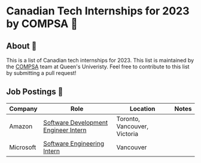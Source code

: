 # Canadian Tech Internships for 2023 by COMPSA 👑

## About 🧠

This is a list of Canadian tech internships for 2023. This list is maintained by the [COMPSA](https://compsa.ca) team at Queen's Univeristy. Feel free to contribute to this list by submitting a pull request!

## Job Postings 💼

| Company | Role                                                                                                                             | Location                     | Notes                       |
| ------- | -------------------------------------------------------------------------------------------------------------------------------- | ---------------------------- | --------------------------- |
| Amazon  | [Software Development Engineer Intern](https://www.amazon.jobs/zh/jobs/2114265/software-development-engineer-intern-2023-canada) | Toronto, Vancouver, Victoria |  |
| Microsoft | [Software Engineering Intern](https://careers.microsoft.com/students/us/en/job/1368428/Software-Engineering-Intern-Opportunities-for-University-Students-Canada) | Vancouver |  |
